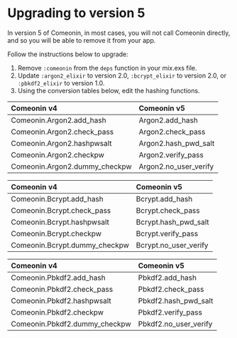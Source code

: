 # Upgrading to version 5

In version 5 of Comeonin, in most cases, you will not call Comeonin directly,
and so you will be able to remove it from your app.

Follow the instructions below to upgrade:

1. Remove `:comeonin` from the `deps` function in your mix.exs file.
2. Update `:argon2_elixir` to version 2.0, `:bcrypt_elixir` to version 2.0,
or `:pbkdf2_elixir` to version 1.0.
3. Using the conversion tables below, edit the hashing functions.

| Comeonin v4 | Comeonin v5 |
| :---------- | :---------- |
| Comeonin.Argon2.add_hash | Argon2.add_hash |
| Comeonin.Argon2.check_pass | Argon2.check_pass |
| Comeonin.Argon2.hashpwsalt | Argon2.hash_pwd_salt |
| Comeonin.Argon2.checkpw | Argon2.verify_pass |
| Comeonin.Argon2.dummy_checkpw | Argon2.no_user_verify |

| Comeonin v4 | Comeonin v5 |
| :---------- | :---------- |
| Comeonin.Bcrypt.add_hash | Bcrypt.add_hash |
| Comeonin.Bcrypt.check_pass | Bcrypt.check_pass |
| Comeonin.Bcrypt.hashpwsalt | Bcrypt.hash_pwd_salt |
| Comeonin.Bcrypt.checkpw | Bcrypt.verify_pass |
| Comeonin.Bcrypt.dummy_checkpw | Bcrypt.no_user_verify |

| Comeonin v4 | Comeonin v5 |
| :---------- | :---------- |
| Comeonin.Pbkdf2.add_hash | Pbkdf2.add_hash |
| Comeonin.Pbkdf2.check_pass | Pbkdf2.check_pass |
| Comeonin.Pbkdf2.hashpwsalt | Pbkdf2.hash_pwd_salt |
| Comeonin.Pbkdf2.checkpw | Pbkdf2.verify_pass |
| Comeonin.Pbkdf2.dummy_checkpw | Pbkdf2.no_user_verify |
